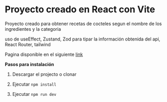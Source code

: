 # Proyecto creado en React con Vite

Proyecto creado para obtener recetas de cocteles segun el nombre de los ingredientes y la categoria

uso de useEffect, Zustand, Zod para tipar la información obtenida del api, React Router, tailwind

Pagina disponible en el siguiente [link](https://66c4f255ee22f34687898183--nimble-faun-4f5e47.netlify.app/)

**Pasos para instalación**

1. Descargar el projecto o clonar

2. Ejecutar `npm install`

3. Ejecutar `npm run dev`